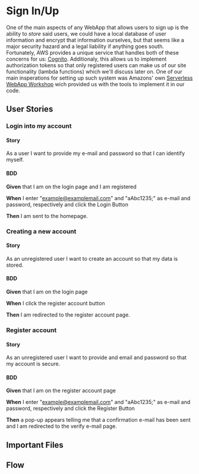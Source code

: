 # Sign In/Up
One of the main aspects of any WebApp that allows users to sign up is the ability to *store* said users, we could have a local database of user information and encrypt that information ourselves, but that seems like a major security hazard and a legal liability if anything goes south. Fortunately, AWS provides a unique service that handles both of these concerns for us: [Cognito](https://aws.amazon.com/cognito/ "Cognito"). Additionaly, this allows us to implement authorization tokens so that only registered users can make us of our site functionality (lambda functions) which we'll discuss later on. One of our main insperations for setting up such system was Amazons' own [Serverless WebApp Workshop](https://aws.amazon.com/getting-started/projects/build-serverless-web-app-lambda-apigateway-s3-dynamodb-cognito/ "AWS' workshop") wich provided us with the tools to implement it in our code. 

## User Stories 

### Login into my account
#### Story 
As a user I want to provide my e-mail and password so that I can identify myself.
#### BDD
**Given** that I am on the login page and I am registered

**When** I enter "example@examplemail.com" and "aAbc1235;" as e-mail and password, respectively and click the Login Button

**Then** I am sent to the homepage.

### Creating a new account
#### Story
As an unregistered user I want to create an account so that my data is stored.

#### BDD
**Given** that I am on the login page

**When** I click the register account button

**Then** I am redirected to the register account page.

### Register account
#### Story
As an unregistered user I want to provide and email and password so that my account is secure.

#### BDD
**Given** that I am on the register account page

**When** I enter "example@examplemail.com" and "aAbc1235;" as e-mail and password, respectively and click the Register Button

**Then** a pop-up appears telling me that a confirmation e-mail has been sent and I am redirected to the verify e-mail page.

## Important Files 

## Flow